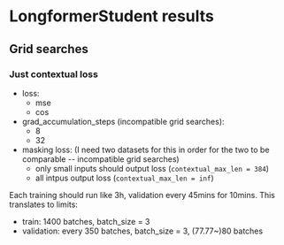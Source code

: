 # LongformerStudent results

## Grid searches

### Just contextual loss

- loss:
    - mse
    - cos
- grad_accumulation_steps (incompatible grid searches):
    - 8
    - 32
- masking loss: (I need two datasets for this in order for the two to be
  comparable -- incompatible grid searches)
    - only small inputs should output loss (`contextual_max_len = 384`)
    - all intpus output loss (`contextual_max_len = inf`)

Each training should run like 3h, validation every 45mins for 10mins. This translates to
limits:
- train: 1400 batches, batch_size = 3
- validation: every 350 batches, batch_size = 3, (77.77~)80 batches

###
